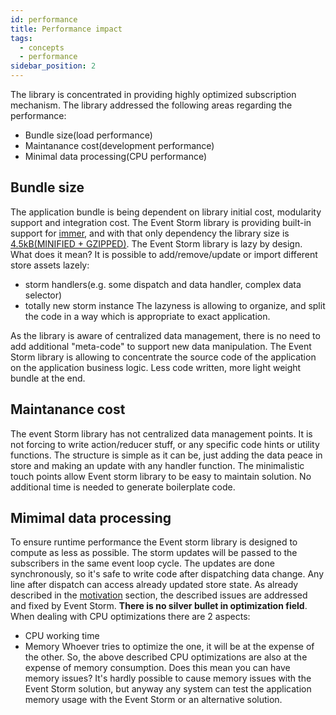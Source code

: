 ```yaml
---
id: performance
title: Performance impact
tags:
  - concepts
  - performance
sidebar_position: 2
---
```


The library is concentrated in providing highly optimized subscription mechanism. The library addressed the following areas regarding the performance:
- Bundle size(load performance)
- Maintanance cost(development performance)
- Minimal data processing(CPU performance)

## Bundle size
The application bundle is being dependent on library initial cost, modularity support and integration cost. The Event Storm library is providing built-in support for [immer](https://immerjs.github.io/immer/), and with that only dependency the library size is [4.5kB(MINIFIED + GZIPPED)](https://bundlephobia.com/package/event-storm@3.0.0). The Event Storm library is lazy by design. What does it mean? It is possible to add/remove/update or import different store assets lazely:
- storm handlers(e.g. some dispatch and data handler, complex data selector)
- totally new storm instance
The lazyness is allowing to organize, and split the code in a way which is appropriate to exact application.

As the library is aware of centralized data management, there is no need to add additional "meta-code" to support new data manipulation. The Event Storm library is allowing to concentrate the source code of the application on the application business logic. Less code written, more light weight bundle at the end.

## Maintanance cost
The event Storm library has not centralized data management points. It is not forcing to write action/reducer stuff, or any specific code hints or utility functions. The structure is simple as it can be, just adding the data peace in store and making an update with any handler function. The minimalistic touch points allow Event storm library to be easy to maintain solution. No additional time is needed to generate boilerplate code.

## Mimimal data processing
To ensure runtime performance the Event storm library is designed to compute as less as possible. The storm updates will be passed to the subscribers in the same event loop cycle. The updates are done synchronously, so it's safe to write code after dispatching data change. Any line after dispatch can access already updated store state. 
As already described in the [motivation](/docs/motivation) section, the described issues are addressed and fixed by Event Storm.
**There is no silver bullet in optimization field**. When dealing with CPU optimizations there are 2 aspects:
- CPU working time
- Memory
Whoever tries to optimize the one, it will be at the expense of the other. So, the above described CPU optimizations are also at the expense of memory consumption. Does this mean you can have memory issues? It's hardly possible to cause memory issues with the Event Storm solution, but anyway any system can test the application memory usage with the Event Storm or an alternative solution. 
